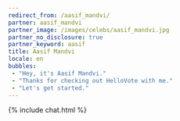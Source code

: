 ```yaml
---
redirect_from: /aasif_mandvi/
partner: aasif_mandvi
partner_image: /images/celebs/aasif_mandvi.jpg
partner_no_disclosure: true
partner_keyword: aasif
title: Aasif Mandvi
locale: en
bubbles:
 - "Hey, it's Aasif Mandvi."
 - "Thanks for checking out HelloVote with me."
 - "Let's get started."
---
```

{% include chat.html %}
